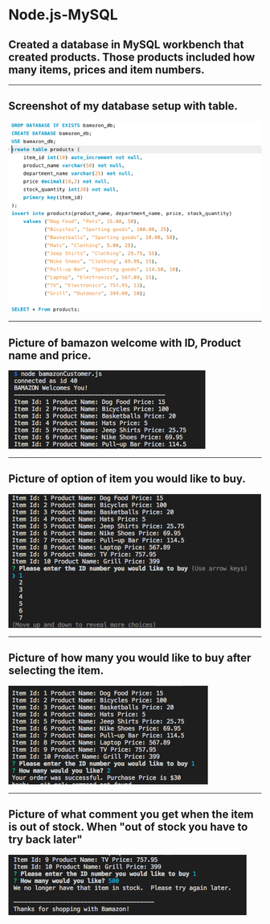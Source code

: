 # Node.js-MySQL

## Created a database in MySQL workbench that created products. Those products included how many items, prices and item numbers. 
---------------------------------------------
Screenshot of my database setup with table.
---------------------------------------------
![Database Screenshot](./images/database3.png)

----------------------------------------------
Picture of bamazon welcome with ID, Product name and price.
----------------------------------------------
![bamazon Screenshot](./images/bamazon.png)

----------------------------------------------
Picture of option of item you would like to buy.
----------------------------------------------
![bamazon Screenshot](./images/bamazon2.png)

----------------------------------------------
Picture of how many you would like to buy after selecting the item.
----------------------------------------------
![bamazon Screenshot](./images/bamazon3.png)

----------------------------------------------
Picture of what comment you get when the item is out of stock. When "out of stock you have to try back later"
----------------------------------------------
![bamazon Screenshot](./images/bamazon4.png)


